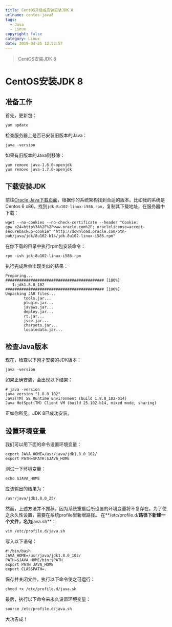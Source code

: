 ```yaml
---
title: CentOS升级或安装安装JDK 8
urlname: centos-java8
tags:
  - Java
  - Linux
copyright: false
category: Linux
date: 2019-04-25 12:53:57
---
```


> CentOS安装JDK 8
>

<!-- more --> 

# CentOS安装JDK 8

## 准备工作

首先，更新包：

```
yum update
```

检查服务器上是否已安装旧版本的Java：

```
java -version
```

如果有旧版本的Java则移除：

```
yum remove java-1.6.0-openjdk
yum remove java-1.7.0-openjdk
```

## 下载安装JDK

前往[Oracle Java下载页面](https://link.jianshu.com/?t=http://www.oracle.com/technetwork/java/javase/downloads/index.html)，根据你的系统架构找到合适的版本。比如我的系统是Centos 6 x86，找到`jdk-8u102-linux-i586.rpm`，复制其下载地址，在服务器中下载：

```
wget --no-cookies --no-check-certificate --header "Cookie: gpw_e24=http%3A%2F%2Fwww.oracle.com%2F; oraclelicense=accept-securebackup-cookie" "http://download.oracle.com/otn-pub/java/jdk/8u102-b14/jdk-8u102-linux-i586.rpm"
```

在你下载的目录中执行rpm包安装命令：

```
rpm -ivh jdk-8u102-linux-i586.rpm
```

执行完成后会出现类似的结果：

```
Preparing...                ########################################### [100%]
   1:jdk1.8.0_102           ########################################### [100%]
Unpacking JAR files...
        tools.jar...
        plugin.jar...
        javaws.jar...
        deploy.jar...
        rt.jar...
        jsse.jar...
        charsets.jar...
        localedata.jar...
```

## 检查Java版本

现在，检查以下刚才安装的JDK版本：

```
java -version
```

如果正确安装，会出现以下结果：

```
# java -version
java version "1.8.0_102"
Java(TM) SE Runtime Environment (build 1.8.0_102-b14)
Java HotSpot(TM) Client VM (build 25.102-b14, mixed mode, sharing)
```

正如你所见，JDK 8已成功安装。

## 设置环境变量

我们可以用下面的命令设置环境变量：

```
export JAVA_HOME=/usr/java/jdk1.8.0_102/
export PATH=$PATH:$JAVA_HOME
```

测试一下环境变量：

```
echo $JAVA_HOME
```

应该输出的结果为：

```
/usr/java/jdk1.8.0_25/
```

然而，上述方法并不推荐，因为系统重启后所设置的环境变量将不复存在。为了使之永久性设置，需要在系统profile里新增路径。
在**/etc/profile.d/**路径下新建一个文件，名为**java.sh**：

```
vim /etc/profile.d/java.sh
```

写入以下语句：

```
#!/bin/bash
JAVA_HOME=/usr/java/jdk1.8.0_102/
PATH=$JAVA_HOME/bin:$PATH
export PATH JAVA_HOME
export CLASSPATH=.
```

保存并关闭文件，执行以下命令使之可运行：

```
chmod +x /etc/profile.d/java.sh
```

最后，执行以下命令来永久设置环境变量：

```
source /etc/profile.d/java.sh
```

大功告成！